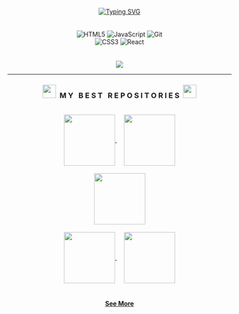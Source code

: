 <br />

<div align=center>
  <a href="https://git.io/typing-svg"><img src="http://readme-typing-svg.herokuapp.com?font=Fira+Code&duration=4000&pause=1000&color=94d2bd&center=true&width=435&lines=Hello!+My+name+is+Lovepreet+Singh;I'm+a+Front+End+Developer;I'm+a+HTML+Email+Developer" alt="Typing SVG" /></a>
</div>

<br />
<br />

<div align="center">
  <img alt="HTML5" src="https://img.shields.io/badge/html5%20-%E34F26.svg?&style=for-the-badge&logo=html5&logoColor=E34F26&color=282828"/>
  <img alt="JavaScript" src="https://img.shields.io/badge/javascript%20-%F7DF1E.svg?&style=for-the-badge&logo=javascript&logoColor=F7DF1E&color=282828"/>
  <img alt="Git" src="https://img.shields.io/badge/git%20-%F05032.svg?&style=for-the-badge&logo=git&logoColor=F05032&color=282828"/>
  <br>
  <img alt="CSS3" src="https://img.shields.io/badge/css3%20-%1572B6.svg?&style=for-the-badge&logo=css3&logoColor=1572B6&color=282828"/>
  <img alt="React" src="https://img.shields.io/badge/react%20-%61DAFB.svg?&style=for-the-badge&logo=react&logoColor=61DAFB&color=282828"/>
</div>

<br />
<br />

<div align="center">
  <a href="https://luhvpreet.github.io/MyPortfolio/">
    <img src="https://img.shields.io/badge/Portfolio%20-%F0A400.svg?&style=for-the-badge&logo=Vercel&logoColor=FFF&color=282828" target="_blank"/>
  </a>
</div>

<hr />

<h3 align="center"><img src="https://slackmojis.com/emojis/59967-duck_dance/download" width="30"/>&nbsp;&nbsp;M Y &nbsp; B E S T &nbsp; R E P O S I T O R I E S&nbsp;&nbsp;<img src="https://slackmojis.com/emojis/59967-duck_dance/download" width="30"/></h3>

<br />

<div width="100%" align="center">
  <a align="center" href="https://luhvpreet.github.io/FrontendPractice-oh.studio/" title="OH.STUDIO">
      <img align="center" height="115" src="https://github-readme-stats-git-masterrstaa-rickstaa.vercel.app/api/pin/?username=luhvpreet&repo=FrontendPractice-oh.studio&theme=vision-friendly-dark&icon_color=0a9396&&border_color=005f73&title_color=94d2bd&bg_color=00000000&border_radius=10">
  </a>
  &nbsp;&nbsp;&nbsp;
  <a align="center" href="https://luhvpreet.github.io/FromDesignToCode-Seafora/" title="Seafora">
      <img align="center" height="115" src="https://github-readme-stats-git-masterrstaa-rickstaa.vercel.app/api/pin/?username=luhvpreet&repo=FromDesignToCode-Seafora&theme=vision-friendly-dark&icon_color=0a9396&&border_color=005f73&title_color=94d2bd&bg_color=00000000&border_radius=10">
  </a>
</div>

<br />

<div width="100%" align="center">
  <a align="center" href="https://luhvpreet.github.io/HTMLEmailDevelopment-Apparel-PromotionalEmail/" title="Promotional Email">
    <img align="center" height="115" src="https://github-readme-stats-git-masterrstaa-rickstaa.vercel.app/api/pin/?username=luhvpreet&repo=HTMLEmailDevelopment-Apparel-PromotionalEmail&theme=vision-friendly-dark&icon_color=0a9396&&border_color=005f73&title_color=94d2bd&bg_color=00000000&border_radius=10">
  </a>
</div>

<br/>

<div width="100%" align="center">
  <a align="center" href="https://luhvpreet.github.io/HTMLEmailDevelopment-Hero-Newsletter/" title="Newsletter Email">
      <img align="center" height="115" src="https://github-readme-stats-git-masterrstaa-rickstaa.vercel.app/api/pin/?username=luhvpreet&repo=HTMLEmailDevelopment-Hero-Newsletter&theme=vision-friendly-dark&icon_color=0a9396&&border_color=005f73&title_color=94d2bd&bg_color=00000000&border_radius=10">
  </a>
  &nbsp;&nbsp;&nbsp;  
    <a align="center" href="https://luhvpreet.github.io/HTMLEmailDevelopment-TravellingJake-BlogEmail/" title="Blog Email">
    <img align="center" height="115" src="https://github-readme-stats-git-masterrstaa-rickstaa.vercel.app/api/pin/?username=luhvpreet&repo=HTMLEmailDevelopment-TravellingJake-BlogEmail&theme=vision-friendly-dark&icon_color=0a9396&&border_color=005f73&title_color=94d2bd&bg_color=00000000&border_radius=10">
  </a>
</div>

<br />

<h4 align="center">
  <a href="https://github.com/luhvpreet?tab=repositories" title="Show Repositories">See More</a>
</h4>

<br />
